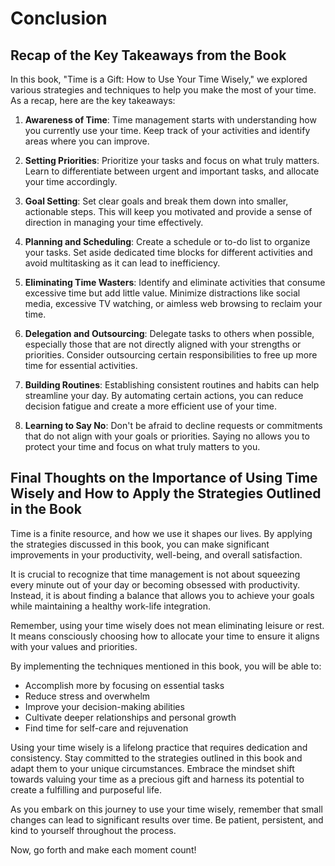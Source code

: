 Conclusion
===================

Recap of the Key Takeaways from the Book
----------------------------------------

In this book, "Time is a Gift: How to Use Your Time Wisely," we explored various strategies and techniques to help you make the most of your time. As a recap, here are the key takeaways:

1. **Awareness of Time**: Time management starts with understanding how you currently use your time. Keep track of your activities and identify areas where you can improve.

2. **Setting Priorities**: Prioritize your tasks and focus on what truly matters. Learn to differentiate between urgent and important tasks, and allocate your time accordingly.

3. **Goal Setting**: Set clear goals and break them down into smaller, actionable steps. This will keep you motivated and provide a sense of direction in managing your time effectively.

4. **Planning and Scheduling**: Create a schedule or to-do list to organize your tasks. Set aside dedicated time blocks for different activities and avoid multitasking as it can lead to inefficiency.

5. **Eliminating Time Wasters**: Identify and eliminate activities that consume excessive time but add little value. Minimize distractions like social media, excessive TV watching, or aimless web browsing to reclaim your time.

6. **Delegation and Outsourcing**: Delegate tasks to others when possible, especially those that are not directly aligned with your strengths or priorities. Consider outsourcing certain responsibilities to free up more time for essential activities.

7. **Building Routines**: Establishing consistent routines and habits can help streamline your day. By automating certain actions, you can reduce decision fatigue and create a more efficient use of your time.

8. **Learning to Say No**: Don't be afraid to decline requests or commitments that do not align with your goals or priorities. Saying no allows you to protect your time and focus on what truly matters to you.

Final Thoughts on the Importance of Using Time Wisely and How to Apply the Strategies Outlined in the Book
----------------------------------------------------------------------------------------------------------

Time is a finite resource, and how we use it shapes our lives. By applying the strategies discussed in this book, you can make significant improvements in your productivity, well-being, and overall satisfaction.

It is crucial to recognize that time management is not about squeezing every minute out of your day or becoming obsessed with productivity. Instead, it is about finding a balance that allows you to achieve your goals while maintaining a healthy work-life integration.

Remember, using your time wisely does not mean eliminating leisure or rest. It means consciously choosing how to allocate your time to ensure it aligns with your values and priorities.

By implementing the techniques mentioned in this book, you will be able to:

* Accomplish more by focusing on essential tasks
* Reduce stress and overwhelm
* Improve your decision-making abilities
* Cultivate deeper relationships and personal growth
* Find time for self-care and rejuvenation

Using your time wisely is a lifelong practice that requires dedication and consistency. Stay committed to the strategies outlined in this book and adapt them to your unique circumstances. Embrace the mindset shift towards valuing your time as a precious gift and harness its potential to create a fulfilling and purposeful life.

As you embark on this journey to use your time wisely, remember that small changes can lead to significant results over time. Be patient, persistent, and kind to yourself throughout the process.

Now, go forth and make each moment count!
